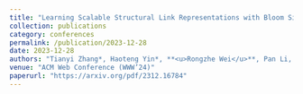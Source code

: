 ```yaml
---
title: "Learning Scalable Structural Link Representations with Bloom Signatures."
collection: publications
category: conferences
permalink: /publication/2023-12-28
date: 2023-12-28
authors: "Tianyi Zhang*, Haoteng Yin*, **<u>Rongzhe Wei</u>**, Pan Li, Anshumali Shrivastava."
venue: "ACM Web Conference (WWW’24)"
paperurl: "https://arxiv.org/pdf/2312.16784"
---
```


